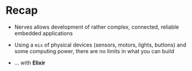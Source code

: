 # Recap

* Nerves allows development of rather complex, connected, reliable embedded applications

* Using a `mix` of physical devices (sensors, motors, lights, buttons) and some computing 
  power, there are no limits in what you can build  

* ... with **Elixir** 
  
